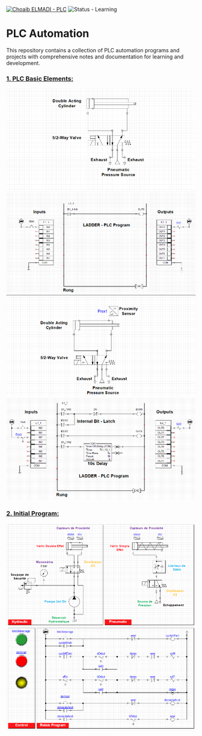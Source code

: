 [![Choaib ELMADI - PLC](https://img.shields.io/badge/Choaib_ELMADI-PLC-8800dd)](https://elmadichoaib.vercel.app) ![Status - Learning](https://img.shields.io/badge/Status-Learning-2bd729)

# PLC Automation

This repository contains a collection of PLC automation programs and projects with comprehensive notes and documentation for learning and development.

### [1. PLC Basic Elements:](./Projects/PLC%20Basic%20Elements/)

![Pneumatic System](./Projects/PLC%20Basic%20Elements/Images/1.png)
![PLC Program](./Projects/PLC%20Basic%20Elements/Images/2.png)
![Proximity Sensors](./Projects/PLC%20Basic%20Elements/Images/3.png)
![Timers](./Projects/PLC%20Basic%20Elements/Images/4.png)

### [2. Initial Program:](./Projects/Machining%20System/)

![Hydraulic and Pneumatic Systems](./Projects/Machining%20System/Images/1.png)
![Relais Program](./Projects/Machining%20System/Images/2.png)
